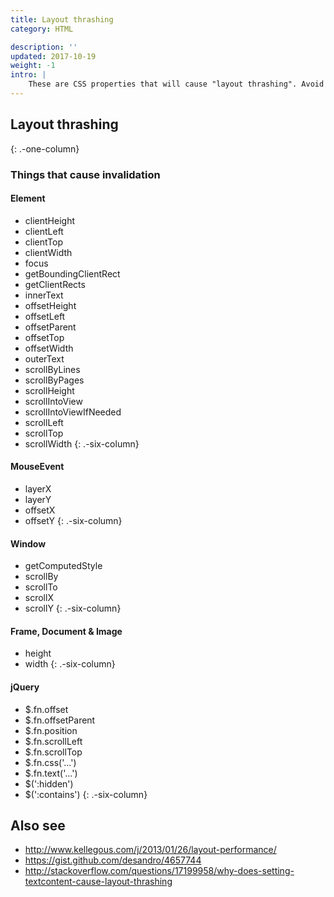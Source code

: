 ```yaml
---
title: Layout thrashing
category: HTML

description: ''
updated: 2017-10-19
weight: -1
intro: |
    These are CSS properties that will cause "layout thrashing". Avoid changing them to prevent bottlenecks in your UI performance.
---
```


## Layout thrashing

{: .-one-column}

### Things that cause invalidation

#### Element

-   clientHeight
-   clientLeft
-   clientTop
-   clientWidth
-   focus
-   getBoundingClientRect
-   getClientRects
-   innerText
-   offsetHeight
-   offsetLeft
-   offsetParent
-   offsetTop
-   offsetWidth
-   outerText
-   scrollByLines
-   scrollByPages
-   scrollHeight
-   scrollIntoView
-   scrollIntoViewIfNeeded
-   scrollLeft
-   scrollTop
-   scrollWidth
    {: .-six-column}

#### MouseEvent

-   layerX
-   layerY
-   offsetX
-   offsetY
    {: .-six-column}

#### Window

-   getComputedStyle
-   scrollBy
-   scrollTo
-   scrollX
-   scrollY
    {: .-six-column}

#### Frame, Document & Image

-   height
-   width
    {: .-six-column}

#### jQuery

-   $.fn.offset
-   $.fn.offsetParent
-   $.fn.position
-   $.fn.scrollLeft
-   $.fn.scrollTop
-   $.fn.css('...')
-   $.fn.text('...')
-   $(':hidden')
-   $(':contains')
    {: .-six-column}

## Also see

-   <http://www.kellegous.com/j/2013/01/26/layout-performance/>
-   <https://gist.github.com/desandro/4657744>
-   <http://stackoverflow.com/questions/17199958/why-does-setting-textcontent-cause-layout-thrashing>
